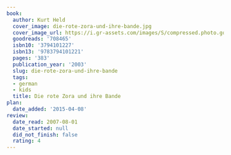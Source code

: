 ```yaml
---
book:
  author: Kurt Held
  cover_image: die-rote-zora-und-ihre-bande.jpg
  cover_image_url: https://i.gr-assets.com/images/S/compressed.photo.goodreads.com/books/1177495168l/708465._SY475_.jpg
  goodreads: '708465'
  isbn10: '3794101227'
  isbn13: '9783794101221'
  pages: '383'
  publication_year: '2003'
  slug: die-rote-zora-und-ihre-bande
  tags:
  - german
  - kids
  title: Die rote Zora und ihre Bande
plan:
  date_added: '2015-04-08'
review:
  date_read: 2007-08-01
  date_started: null
  did_not_finish: false
  rating: 4
---
```

